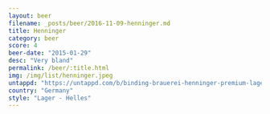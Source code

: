 ```yaml
---
layout: beer
filename: _posts/beer/2016-11-09-henninger.md
title: Henninger
category: beer
score: 4
beer-date: "2015-01-29"
desc: "Very bland"
permalink: /beer/:title.html
img: /img/list/henninger.jpeg
untappd: "https://untappd.com/b/binding-brauerei-henninger-premium-lager/116616"
country: "Germany"
style: "Lager - Helles"
---
```

